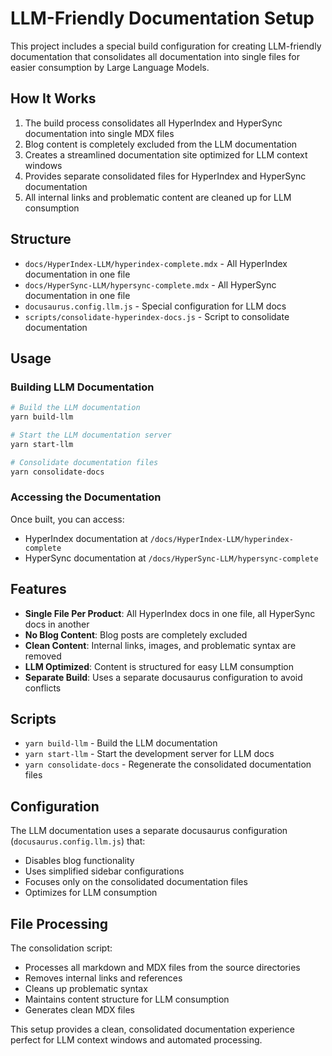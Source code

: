 # LLM-Friendly Documentation Setup

This project includes a special build configuration for creating LLM-friendly documentation that consolidates all documentation into single files for easier consumption by Large Language Models.

## How It Works

1. The build process consolidates all HyperIndex and HyperSync documentation into single MDX files
2. Blog content is completely excluded from the LLM documentation
3. Creates a streamlined documentation site optimized for LLM context windows
4. Provides separate consolidated files for HyperIndex and HyperSync documentation
5. All internal links and problematic content are cleaned up for LLM consumption

## Structure

- `docs/HyperIndex-LLM/hyperindex-complete.mdx` - All HyperIndex documentation in one file
- `docs/HyperSync-LLM/hypersync-complete.mdx` - All HyperSync documentation in one file
- `docusaurus.config.llm.js` - Special configuration for LLM docs
- `scripts/consolidate-hyperindex-docs.js` - Script to consolidate documentation

## Usage

### Building LLM Documentation

```bash
# Build the LLM documentation
yarn build-llm

# Start the LLM documentation server
yarn start-llm

# Consolidate documentation files
yarn consolidate-docs
```

### Accessing the Documentation

Once built, you can access:

- HyperIndex documentation at `/docs/HyperIndex-LLM/hyperindex-complete`
- HyperSync documentation at `/docs/HyperSync-LLM/hypersync-complete`

## Features

- **Single File Per Product**: All HyperIndex docs in one file, all HyperSync docs in another
- **No Blog Content**: Blog posts are completely excluded
- **Clean Content**: Internal links, images, and problematic syntax are removed
- **LLM Optimized**: Content is structured for easy LLM consumption
- **Separate Build**: Uses a separate docusaurus configuration to avoid conflicts

## Scripts

- `yarn build-llm` - Build the LLM documentation
- `yarn start-llm` - Start the development server for LLM docs
- `yarn consolidate-docs` - Regenerate the consolidated documentation files

## Configuration

The LLM documentation uses a separate docusaurus configuration (`docusaurus.config.llm.js`) that:

- Disables blog functionality
- Uses simplified sidebar configurations
- Focuses only on the consolidated documentation files
- Optimizes for LLM consumption

## File Processing

The consolidation script:

- Processes all markdown and MDX files from the source directories
- Removes internal links and references
- Cleans up problematic syntax
- Maintains content structure for LLM consumption
- Generates clean MDX files

This setup provides a clean, consolidated documentation experience perfect for LLM context windows and automated processing.
